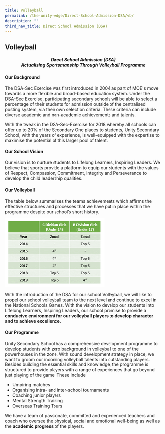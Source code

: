 ```yaml
---
title: Volleyball
permalink: /the-unity-edge/Direct-School-Admission-DSA/vb/
description: ""
third_nav_title: Direct School Admission (DSA)
---
```

## Volleyball

##### <center>Direct School Admission (DSA)<br>Actualising Sportsmanship Through Volleyball Programme</center>

#### Our Background

The DSA-Sec Exercise was first introduced in 2004 as part of MOE's move towards a more flexible and broad-based education system. Under the DSA-Sec Exercise, participating secondary schools will be able to select a percentage of their students for admission outside of the centralised posting system, via their own selection criteria. These criteria can include diverse academic and non-academic achievements and talents.  

With the tweak in the DSA-Sec-Exercise for 2018 whereby all schools can offer up to 20% of the Secondary One places to students, Unity Secondary School, with the years of experience, is well-equipped with the expertise to maximise the potential of this larger pool of talent.

#### Our School Vision

Our vision is to nurture students to Lifelong Learners, Inspiring Leaders. We believe that sports provide a platform to equip our students with the values of Respect, Compassion, Commitment, Integrity and Perseverance to develop the child leadership qualities.

#### Our Volleyball

The table below summarises the teams achievements which affirms the effective structures and processes that we have put in place within the programme despite our school’s short history. 

![](/images/dsa_vball_table_2022%20v2.png)

With the introduction of the DSA for our school Volleyball, we will like to propel our school volleyball team to the next level and continue to excel in the National Schools Games. With the vision to develop our students into Lifelong Learners, Inspiring Leaders, our school promise to provide a **conducive environment for our volleyball players to develop character and to achieve excellence.**


#### Our Programme&nbsp;

Unity Secondary School has a comprehensive development programme to develop students with zero background in volleyball to one of the powerhouses in the zone. With sound development strategy in place, we want to groom our incoming volleyball talents into outstanding players.&nbsp; Besides building the essential skills and knowledge, the programme is structured to provide players with a range of experiences that go beyond just playing of the game. These include  

*   Umpiring matches
*   Organising intra- and inter-school tournaments
*   Coaching junior players
*   Mental Strength Training
*   Overseas Training Tours

We have a team of passionate, committed and experienced teachers and coach who oversee the physical, social and emotional well-being&nbsp;as well as the&nbsp;**academic progress**&nbsp;of the players.